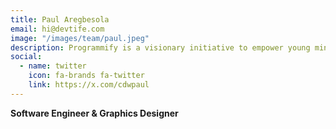 ```yaml
---
title: Paul Aregbesola
email: hi@devtife.com
image: "/images/team/paul.jpeg"
description: Programmify is a visionary initiative to empower young minds through comprehensive IT education
social:
  - name: twitter
    icon: fa-brands fa-twitter
    link: https://x.com/cdwpaul
---
```


**Software Engineer & Graphics Designer**
